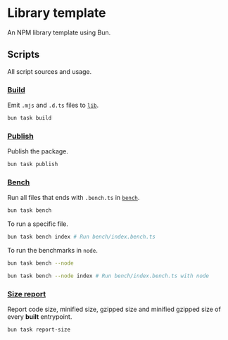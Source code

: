 # Library template

An NPM library template using Bun.

## Scripts

All script sources and usage.

### [Build](./scripts/build.ts)

Emit `.mjs` and `.d.ts` files to [`lib`](./lib).

```sh
bun task build
```

### [Publish](./scripts/publish.ts)

Publish the package.

```sh
bun task publish
```

### [Bench](./scripts/bench.ts)

Run all files that ends with `.bench.ts` in [`bench`](./lib).

```sh
bun task bench
```

To run a specific file.

```sh
bun task bench index # Run bench/index.bench.ts
```

To run the benchmarks in `node`.
```bash
bun task bench --node

bun task bench --node index # Run bench/index.bench.ts with node
```

### [Size report](./scripts/report-size.ts)

Report code size, minified size, gzipped size and minified gzipped size of every **built** entrypoint.

```sh
bun task report-size
```
